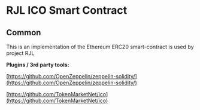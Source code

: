# RJL ICO Smart Contract

## Common

This is an implementation of the Ethereum ERC20 smart-contract is used by project RJL

<b>Plugins / 3rd party tools:</b>

[https://github.com/OpenZeppelin/zeppelin-solidity/](https://github.com/OpenZeppelin/zeppelin-solidity/)

[https://github.com/TokenMarketNet/ico](https://github.com/TokenMarketNet/ico)